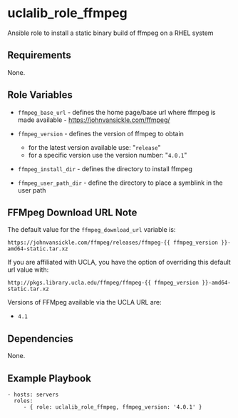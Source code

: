 uclalib_role_ffmpeg
=========

Ansible role to install a static binary build of ffmpeg on a RHEL system

Requirements
------------

None.

Role Variables
--------------

* `ffmpeg_base_url` - defines the home page/base url where ffmpeg is made available - https://johnvansickle.com/ffmpeg/

* `ffmpeg_version` - defines the version of ffmpeg to obtain
  - for the latest version available use: "`release`"
  - for a specific version use the version number: "`4.0.1`"


* `ffmpeg_install_dir` - defines the directory to install ffmpeg

* `ffmpeg_user_path_dir` - define the directory to place a symblink in the user path

FFMpeg Download URL Note
------------------------

The default value for the `ffmpeg_download_url` variable is:

`https://johnvansickle.com/ffmpeg/releases/ffmpeg-{{ ffmpeg_version }}-amd64-static.tar.xz`

If you are affiliated with UCLA, you have the option of overriding this default url value with:

`http://pkgs.library.ucla.edu/ffmpeg/ffmpeg-{{ ffmpeg_version }}-amd64-static.tar.xz`

Versions of FFMpeg available via the UCLA URL are:

* `4.1`

Dependencies
------------

None.

Example Playbook
----------------

    - hosts: servers
      roles:
         - { role: uclalib_role_ffmpeg, ffmpeg_version: '4.0.1' }
